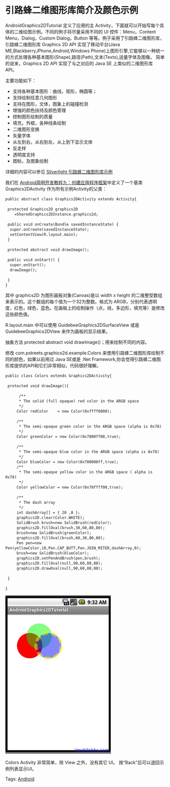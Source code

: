 # 引路蜂二维图形库简介及颜色示例

AndroidGraphics2DTutorial 定义了应用的主 Activity，下面就可以开始写每个具体的二维绘图示例。不同的例子将尽量采用不同的 UI 控件：Menu，Content Menu，Dialog，Custom Dialog，Button 等等。例子采用了引路蜂二维图形库，引路蜂二维图形库 Graphics 2D API 实现了移动平台(Java ME,Blackberry,iPhone,Android,Windows Phone)上图形引擎,它能够以一种统一的方式处理各种基本图形(Shape),路径(Path),文本(Texts),适量字体及图像。 简单的说来，Graphics 2D API 实现了与之对应的 Java SE 上类似的二维图形库 API。

主要功能如下：
- 支持各种基本图形：曲线，矩形，椭圆等；
- 支持绘制任意几何图形
- 支持在图形，文体，图象上的碰撞检测
- 增强的颜色扶持及颜色管理
- 控制图形绘制的质量
- 填充，外框，各种线条绘制
- 二维图形变换
- 矢量字体
- 从左到右，从右到左，从上到下显示文体
- 反走样
- 透明度支持
- 图标，及图象绘制

详细的内容可以参见 [Silverlight 引路蜂二维图形库示例](http://www.imobilebbs.com/wordpress/?p=564)

我们在 [Android简明开发教程九：创建应用程序框架](http://www.imobilebbs.com/wordpress/?p=896)中定义了一个基类 Graphics2DActivity 作为所有示例Activity的父类：

```
public abstract class Graphics2DActivity extends Activity{

 protected Graphics2D graphics2D
    =SharedGraphics2DInstance.graphics2d;
 
 public void onCreate(Bundle savedInstanceState) {
  super.onCreate(savedInstanceState);
  setContentView(R.layout.main);
 }
 
 protected abstract void drawImage();

 public void onStart() {
  super.onStart();
  drawImage();

 }
}
```

其中 graphics2D 为图形画板对象(Canvas)是以 width  x height 的二维整型数组来表示的。这个数组的每个值为一个32为整数。格式为 ARGB，分别代表透明度，红色，绿色，蓝色。在画板上的绘制操作（点，线，多边形，填充等）是修改这些颜色值。

R.layout.main 中可以使用 GuidebeeGraphics2DSurfaceView 或是 GuidebeeGraphics2DView 来作为画板的显示结果。

抽象方法 protected abstract void drawImage()；用来绘制不同的内容。

修改 com.pstreets.graphics2d.example.Colors 来使用引路蜂二维图形库绘制不同的颜色，如果以前用过 Java  SE或是 .Net Framework,你会觉得引路蜂二维图形库提供的API和它们非常相似，代码很好理解。

```
public class Colors extends Graphics2DActivity{
 
 protected void drawImage(){
  
      /**
      * The solid (full opaque) red color in the ARGB space
      */
     Color redColor    = new Color(0xffff0000);

     /**
      * The semi-opaque green color in the ARGB space (alpha is 0x78)
      */
     Color greenColor = new Color(0x7800ff00,true);

     /**
      * The semi-opaque blue color in the ARGB space (alpha is 0x78)
      */
     Color blueColor = new Color(0x780000ff,true);
     /**
      * The semi-opaque yellow color in the ARGB space ( alpha is 0x78)
      */
     Color yellowColor = new Color(0x78ffff00,true);

     /**
      * The dash array
      */
     int dashArray[] = { 20 ,8 };
     graphics2D.clear(Color.WHITE);
     SolidBrush brush=new SolidBrush(redColor);
     graphics2D.fillOval(brush,30,60,80,80);
     brush=new SolidBrush(greenColor);
     graphics2D.fillOval(brush,60,30,80,80);
     Pen pen=new Pen(yellowColor,10,Pen.CAP_BUTT,Pen.JOIN_MITER,dashArray,0);
     brush=new SolidBrush(blueColor);
     graphics2D.setPenAndBrush(pen,brush);
     graphics2D.fillOval(null,90,60,80,80);
     graphics2D.drawOval(null,90,60,80,80);
    
 }

}
```

![](images/22.png)

Colors  Activity 非常简单，除 View 之外，没有其它 UI。 按“Back”后可以退回示例列表显示UI。

Tags: [Android](http://www.imobilebbs.com/wordpress/archives/tag/android)
